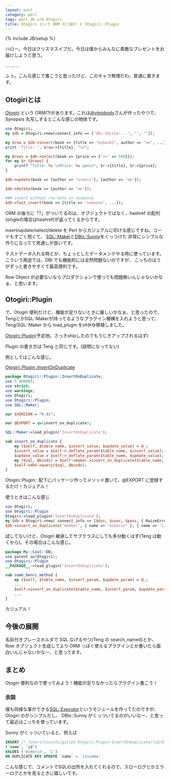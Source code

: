 ```yaml
---
layout: post
category: perl
tags: perl db orm Otogiri
title: Otogiri という ORM のご紹介 と Otogiri::Plugin
---
```

{% include JB/setup %}

ハロー。今日はクリスマスイブだ。今日は僕からみんなに素敵なプレゼントをお届けしようと思う。

...
...
...

ふぅ。こんな感じで書こうと思ったけど、このキャラ無理だわ。普通に書きます。

## Otogiriとは
[Otogiri](http://search.cpan.org/dist/Otogiri/lib/Otogiri.pm) という ORM(?)があります。これは[@ytnobody](https://twitter.com/ytnobody)さんが作ったやつで、
Synopsis 丸写しするとこんな感じの物体です。

```perl
use Otogiri;
my $db = Otogiri->new(connect_info => ['dbi:SQLite:...', '', '']);

my $row = $db->insert(book => {title => 'mybook1', author => 'me', ...});
print 'Title: '. $row->{title}. "\n";

my @rows = $db->select(book => {price => {'>=' => 500}});
for my $r (@rows) {
    printf "Title: %s \nPrice: %s yen\n", $r->{title}, $r->{price};
}

$db->update(book => [author => 'oreore'], {author => 'me'});

$db->delete(book => {author => 'me'});

### insert without row-data in response
$db->fast_insert(book => {title => 'someone', ...});
```

ORM の後ろに「?」がついてるのは、オブジェクトではなく、hashref の配列(singleの場合はhashref)が返ってくるからです。

insert/update/select/delete を Perl からカジュアルに叩ける感じですね。コードもすごく短くて、
[SQL::Maker](http://search.cpan.org/dist/SQL-Maker/)と[DBIx::Sunny](http://search.cpan.org/dist/SQL-Maker/)をくっつけた
非常にシンプルな作りになってて見通しが良いです。

テストデータ入れる時とか、ちょっとしたデータメンテやる時に使っています。こういう用途では、DBI でも機能的には全然問題ないのですが、
こっちのほうがずっと書きやすくて最高便利です。

Row Object が必要ないならプロダクションで使っても問題無いんじゃないかなぁ、と思います。

## Otogiri::Plugin
で、Otogiri 便利だけど、機能が足りないときに厳しいかなぁ、と思ったので、TengとかSQL::Makerが持ってるようなプラグイン機構を入れようと思って、
Teng/SQL::Maker から load_plugin を<del>パクり</del>移植しました。

[Otogiri::Plugin](http://search.cpan.org/dist/Otogiri-Plugin/)(予定地。さっきshipしたのでもうじきアップされるはず)

Plugin の書き方は Teng と同じです。(説明になってない)

例としてはこんな感じ。


[Otogiri::Plugin::InsertOnDuplicate](https://github.com/tsucchi/p5-Otogiri-Plugin-InsertOnDuplicate/blob/master/lib/Otogiri/Plugin/InsertOnDuplicate.pm)

```perl
package Otogiri::Plugin::InsertOnDuplicate;
use 5.008005;
use strict;
use warnings;
use Otogiri;
use Otogiri::Plugin;
use SQL::Maker;

our $VERSION = "0.01";

our @EXPORT = qw(insert_on_duplicate);

SQL::Maker->load_plugin('InsertOnDuplicate');

sub insert_on_duplicate {
    my ($self, $table_name, $insert_value, $update_value) = @_;
    $insert_value = $self->_deflate_param($table_name, $insert_value);
    $update_value = $self->_deflate_param($table_name, $update_value);
    my ($sql, @binds) = $self->maker->insert_on_duplicate($table_name, $insert_value, $update_value);
    $self->dbh->query($sql, @binds);
}
```

Otogiri::Plugin:: 配下にパッケージ作ってメソッド書いて、@EXPORT に登録するだけ！カジュアル！

使うときはこんな感じ

```perl
use Otogiri;
use Otogiri::Plugin
Otogiri->load_plugin('InsertOnDuplicate');
my $db = Otogiri->new( connect_info => [$dsn, $user, $pass, { RaiseError => 1, PrintError => 0 }] );
$db->insert_on_duplicate('member', { name => 'mimorin' }, { name => 'izusama' }); #load_plugin したのでこのメソッドが生えてくる
```

試してないけど、Otogiri 継承してサブクラスにしても多分動くはず(Teng は動くから)。その場合はこんな感じ。

```perl
package My::Cool::DB;
use parent qw(Otogiri);
use Otogiri::Plugin
__PACKAGE__->load_plugin('InsertOnDuplicate');

sub some_benri_method {
    my ($self, $table_name, $insert_param, $update_param) = @_;
	...
	$self->insert_on_duplicate($table_name, $insert_param, $update_param); #plugin をロードしたので使えるようになる
	...
}
```

カジュアル！

## 今後の展開
名前付きプレースホルダで SQL なげるやつ(Teng の search_named)とか、Row オブジェクト生成してより ORM っぽく使えるプラグインとか書いたら面白いんじゃないかなー、と思ってます。

## まとめ
Otogiri 便利なので使ってみよう！機能が足りなかったらプラグイン書こう！


### 余談
僕も同様な事ができる[SQL::Executor](http://search.cpan.org/dist/SQL-Executor)というモジュールを作ってたのですが、Otogiri のがシンプルだし、
DBIx::Sunny がくっついてるのがいいなー、と思って最近はこっちを使っています。

Sunny がくっついていると、例えば

```sql
INSERT /* /Users/tsucchi/git/p5-Otogiri-Plugin-InsertOnDuplicate/lib/Otogiri/Plugin/InsertOnDuplicate.pm line 20 */ INTO `member`
(`name`, `id`)
VALUES ('mimorin', '1')
ON DUPLICATE KEY UPDATE `name` = 'izusama'
```

こんな感じで、コメントでSQLの出所を入れてくれるので、スローログとかエラーログとかを見るときに嬉しいです。
